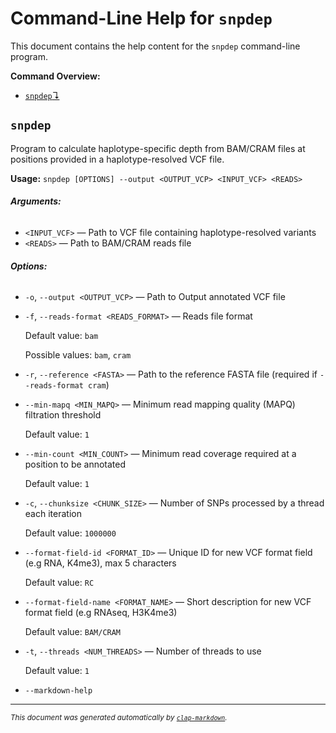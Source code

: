 # Command-Line Help for `snpdep`

This document contains the help content for the `snpdep` command-line program.

**Command Overview:**

* [`snpdep`↴](#snpdep)

## `snpdep`

Program to calculate haplotype-specific depth from BAM/CRAM files at positions provided in a haplotype-resolved VCF file.

**Usage:** `snpdep [OPTIONS] --output <OUTPUT_VCP> <INPUT_VCF> <READS>`

###### **Arguments:**

* `<INPUT_VCF>` — Path to VCF file containing haplotype-resolved variants
* `<READS>` — Path to BAM/CRAM reads file

###### **Options:**

* `-o`, `--output <OUTPUT_VCP>` — Path to Output annotated VCF file
* `-f`, `--reads-format <READS_FORMAT>` — Reads file format

  Default value: `bam`

  Possible values: `bam`, `cram`

* `-r`, `--reference <FASTA>` — Path to the reference FASTA file (required if `--reads-format cram`)
* `--min-mapq <MIN_MAPQ>` — Minimum read mapping quality (MAPQ) filtration threshold

  Default value: `1`
* `--min-count <MIN_COUNT>` — Minimum read coverage required at a position to be annotated

  Default value: `1`
* `-c`, `--chunksize <CHUNK_SIZE>` — Number of SNPs processed by a thread each iteration

  Default value: `1000000`
* `--format-field-id <FORMAT_ID>` — Unique ID for new VCF format field (e.g RNA, K4me3), max 5 characters

  Default value: `RC`
* `--format-field-name <FORMAT_NAME>` — Short description for new VCF format field (e.g RNAseq, H3K4me3)

  Default value: `BAM/CRAM`
* `-t`, `--threads <NUM_THREADS>` — Number of threads to use

  Default value: `1`
* `--markdown-help`



<hr/>

<small><i>
    This document was generated automatically by
    <a href="https://crates.io/crates/clap-markdown"><code>clap-markdown</code></a>.
</i></small>